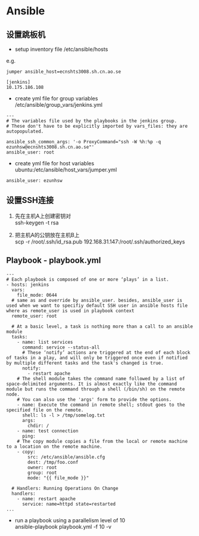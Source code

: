 # Ansible

## 设置跳板机

* setup inventory file
/etc/ansible/hosts

e.g.  
```
jumper ansible_host=ecnshts3008.sh.cn.ao.se

[jenkins]
10.175.186.108
```

* create yml file for group variables  
/etc/ansible/group_vars/jenkins.yml

```
---
# The variables file used by the playbooks in the jenkins group.
# These don't have to be explicitly imported by vars_files: they are autopopulated.

ansible_ssh_common_args: '-o ProxyCommand="ssh -W %h:%p -q ezunhsw@ecnshts3008.sh.cn.ao.se"'
ansible_user: root
```

* create yml file for host variables  
ubuntu:/etc/ansible/host_vars/jumper.yml

```
ansible_user: ezunhsw
```

## 设置SSH连接

1. 先在主机A上创建密钥对  
ssh-keygen -t rsa

2. 把主机A的公钥放在主机B上  
scp -r /root/.ssh/id_rsa.pub 192.168.31.147:/root/.ssh/authorized_keys

## Playbook - playbook.yml

```
---
# Each playbook is composed of one or more ‘plays’ in a list.
- hosts: jenkins
  vars:
    file_mode: 0644
  # same as and override by ansible_user. besides, ansible_user is used when we want to specifiy default SSH user in ansible hosts file where as remote_user is used in playbook context
  remote_user: root
  
  # At a basic level, a task is nothing more than a call to an ansible module
  tasks:
    - name: list services
      command: service --status-all
      # These ‘notify’ actions are triggered at the end of each block of tasks in a play, and will only be triggered once even if notified by multiple different tasks and the task's changed is true.
      notify:
        - restart apache
    # The shell module takes the command name followed by a list of space-delimited arguments. It is almost exactly like the command module but runs the command through a shell (/bin/sh) on the remote node.
    # You can also use the 'args' form to provide the options.
    - name: Execute the command in remote shell; stdout goes to the specified file on the remote.
      shell: ls -l > /tmp/somelog.txt
      args:
        chdir: /
    - name: test connection
      ping:
    # The copy module copies a file from the local or remote machine to a location on the remote machine. 
    - copy:
        src: /etc/ansible/ansible.cfg
        dest: /tmp/foo.conf
        owner: root
        group: root
        mode: "{{ file_mode }}"
  
  # Handlers: Running Operations On Change  
  handlers:
    - name: restart apache
      service: name=httpd state=restarted
...
```

* run a playbook using a parallelism level of 10  
ansible-playbook playbook.yml -f 10 -v